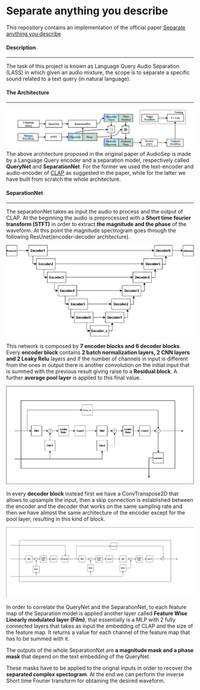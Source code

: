 # Separate anything you describe
This repository contains an implementation of the official paper [Separate anything you describe](https://github.com/Audio-AGI/AudioSep)

#### Description
___
The task of this project is known as Language Query Audio Separation (LASS) in which given an audio mixture, the scope is to separate a specific sound related to a text query (in natural language).

#### The Architecture
---

![alt text](./architecture.png)
The above architecture proposed in the original paper of AudioSep is made by a Language Query encoder and a separation model, respectively called **QueryNet** and **SeparationNet**.
For the former we used the text-encoder and audio-encoder of [CLAP](https://github.com/LAION-AI/CLAP) as suggested in the paper, while for the latter we have built from scratch the whole architecture. 

#### SeparationNet
---

The separationNet takes as input the audio to process and the output of CLAP. At the beginning the audio is preprocessed with a **Short time fourier transform (STFT)** in order to extract **the magnitude and the phase** of the waveform.
At this point the magnitude spectrogram goes through the following ResUnet(encoder-decoder architecture).


![image](./resunet.png)

This network is composed by **7 encoder blocks and 6 decoder blocks**.
Every **encoder block** contains **2 batch normalization layers, 2 CNN layers and 2 Leaky Relu** layers and if the number of channels in input is different from the ones in output there is another convolution on the initial input that is summed with the previous result giving raise to a **Residual block**.
A further **average pool layer** is applied to this final value.

![image](./encoder(1).png)

In every **decoder block** instead first we have a ConvTranspose2D that allows to upsample the input, then a skip connection is established between the encoder and the decoder that works on the same sampling rate and then we have almost the same architecture of the encoder except for the pool layer, resulting in this kind of block.

![image](./decoder.png)

In order to correlate the QueryNet and the SeparationNet, to each feature map of the Separation model is applied another layer called **Feature Wise Linearly modulated layer (Film)**, that essentially is a MLP with 2 fully connected layers that takes as input the embedding of CLAP and the size of the feature map. It returns a value for each channel of the feature map that has to be summed with it.


The outputs of the whole SeparationNet are **a magnitude mask and a phase mask** that depend on the text embedding of the QueryNet. 

These masks have to be applied to the orignal inputs in order to recover the **separated complex spectogram**. At the end we can perform the inverse Short time Fourier transform for obtaining the desired waveform.
 
 
 




